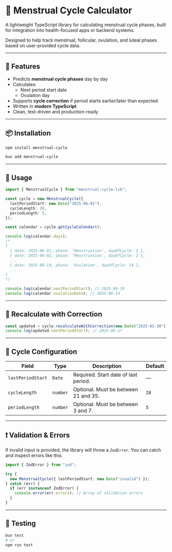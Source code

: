 # 📅 Menstrual Cycle Calculator

A lightweight TypeScript library for calculating menstrual cycle phases, built for integration into health-focused apps or backend systems.

Designed to help track menstrual, follicular, ovulation, and luteal phases based on user-provided cycle data.

---

## 🚀 Features

- Predicts **menstrual cycle phases** day by day
- Calculates:
  - Next period start date
  - Ovulation day
- Supports **cycle correction** if period starts earlier/later than expected
- Written in **modern TypeScript**
- Clean, test-driven and production-ready

---

## 📦 Installation

```bash
npm install menstrual-cycle
```

```bash
bun add menstrual-cycle
```

---

## 🔧 Usage

```ts
import { MenstrualCycle } from "menstrual-cycle-lib";

const cycle = new MenstrualCycle({
  lastPeriodStart: new Date("2025-06-01"),
  cycleLength: 28,
  periodLength: 5,
});

const calendar = cycle.getCycleCalendar();

console.log(calendar.days);
/*
[
  { date: 2025-06-01, phase: 'Menstruation', dayOfCycle: 1 },
  { date: 2025-06-02, phase: 'Menstruation', dayOfCycle: 2 },
  ...
  { date: 2025-06-14, phase: 'Ovulation', dayOfCycle: 14 },
  ...
]
*/

console.log(calendar.nextPeriodStart); // 2025-06-29
console.log(calendar.ovulationDate); // 2025-06-14
```

---

## 🔁 Recalculate with Correction

```ts
const updated = cycle.recalculateWithCorrection(new Date("2025-05-30"));
console.log(updated.nextPeriodStart); // 2025-06-27
```

---

## 📘 Cycle Configuration

| Field             | Type     | Description                          | Default |
| ----------------- | -------- | ------------------------------------ | ------- |
| `lastPeriodStart` | `Date`   | Required. Start date of last period. | —       |
| `cycleLength`     | `number` | Optional. Must be between 21 and 35. | `28`    |
| `periodLength`    | `number` | Optional. Must be between 3 and 7.   | `5`     |

---

## ❗ Validation & Errors

If invalid input is provided, the library will throw a `ZodError`. You can catch and inspect errors like this:

```ts
import { ZodError } from "zod";

try {
  new MenstrualCycle({ lastPeriodStart: new Date("invalid") });
} catch (err) {
  if (err instanceof ZodError) {
    console.error(err.errors); // Array of validation errors
  }
}
```

---

## 🧪 Testing

```bash
bun test
# or
npm run test
```
